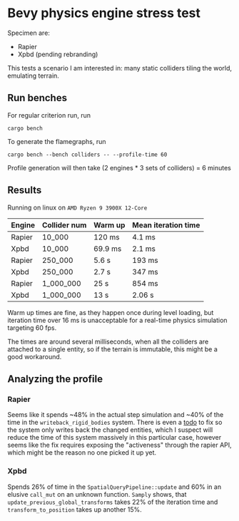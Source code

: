 # Bevy physics engine stress test

Specimen are:
- Rapier
- Xpbd (pending rebranding)

This tests a scenario I am interested in:
many static colliders tiling the world, emulating terrain.

## Run benches
For regular criterion run, run
```shell
cargo bench
```
To generate the flamegraphs, run

```shell
cargo bench --bench colliders -- --profile-time 60
```

Profile generation will then take (2 engines * 3 sets of colliders) = 6 minutes

## Results
Running on linux on `AMD Ryzen 9 3900X 12-Core`

| Engine | Collider num | Warm up | Mean iteration time |
|--------|--------------|---------|---------------------|
| Rapier | 10_000       | 120 ms  | 4.1 ms              |
| Xpbd   | 10_000       | 69.9 ms | 2.1 ms              |
| Rapier | 250_000      | 5.6 s   | 193 ms              |
| Xpbd   | 250_000      | 2.7 s   | 347 ms              |
| Rapier | 1_000_000    | 25 s    | 854 ms              |
| Xpbd   | 1_000_000    | 13 s    | 2.06 s              |

Warm up times are fine, as they happen once during level loading, but 
iteration time over 16 ms is unacceptable for a real-time physics simulation targeting 60
fps.

The times are around several milliseconds,
when all the colliders are attached to a single entity,
so if the terrain is immutable, this might be a good workaround.

## Analyzing the profile

### Rapier 

Seems like it spends ~48% in the actual step simulation and
~40% of the time in the `writeback_rigid_bodies` system.
There is even a [todo](https://github.com/dimforge/bevy_rapier/blob/6aa960b611b64cdd4d659afcf2fa67429433ee09/src/plugin/systems.rs#L555-L557)
to fix so the system only writes back the changed entities,
which I suspect will reduce the time of this system massively in this particular case,
however seems like the fix requires exposing the "activeness" through the rapier API,
which might be the reason no one picked it up yet.

### Xpbd

Spends 26% of time in the `SpatialQueryPipeline::update`
and 60% in an elusive `call_mut` on an unknown function.
`Samply` shows, that `update_previous_global_transforms` takes 22% of the iteration time and
`transform_to_position` takes up another 15%.
